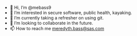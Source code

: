 - 👋 Hi, I’m @mebass9
- 👀 I’m interested in secure software, public health, kayaking.
- 🌱 I’m currently taking a refresher on using git.
- 💞️ I’m looking to collaborate in the future.
- 📫 How to reach me meredyth.bass@sas.com

<!---
mebass9/mebass9 is a ✨ special ✨ repository because its `README.md` (this file) appears on your GitHub profile.
You can click the Preview link to take a look at your changes.
--->
